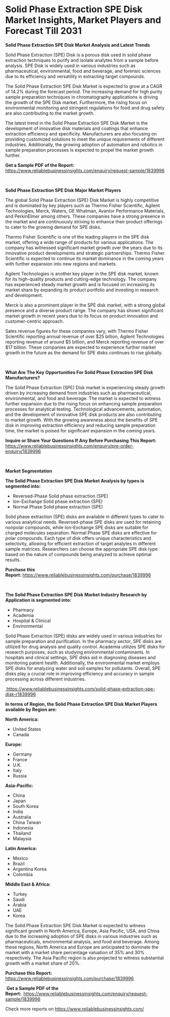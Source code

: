 <p><h1>Solid Phase Extraction SPE Disk Market Insights, Market Players and Forecast Till 2031</h1></p><p><strong>Solid Phase Extraction SPE Disk Market Analysis and Latest Trends</strong></p>
<p><p>Solid Phase Extraction (SPE) Disk is a porous disk used in solid phase extraction techniques to purify and isolate analytes from a sample before analysis. SPE Disk is widely used in various industries such as pharmaceutical, environmental, food and beverage, and forensic sciences due to its efficiency and versatility in extracting target compounds.</p><p>The Solid Phase Extraction SPE Disk Market is expected to grow at a CAGR of 14.2% during the forecast period. The increasing demand for high purity sample preparation techniques in chromatography applications is driving the growth of the SPE Disk market. Furthermore, the rising focus on environmental monitoring and stringent regulations for food and drug safety are also contributing to the market growth.</p><p>The latest trend in the Solid Phase Extraction SPE Disk Market is the development of innovative disk materials and coatings that enhance extraction efficiency and specificity. Manufacturers are also focusing on providing customized solutions to meet the unique requirements of different industries. Additionally, the growing adoption of automation and robotics in sample preparation processes is expected to propel the market growth further.</p></p>
<p><strong>Get a Sample PDF of the Report:&nbsp;</strong> <a href="https://www.reliablebusinessinsights.com/enquiry/request-sample/1839996">https://www.reliablebusinessinsights.com/enquiry/request-sample/1839996</a></p>
<p>&nbsp;</p>
<p><strong>Solid Phase Extraction SPE Disk Major Market Players</strong></p>
<p><p>The global Solid Phase Extraction (SPE) Disk Market is highly competitive and is dominated by key players such as Thermo Fisher Scientific, Agilent Technologies, Merck, Waters, GE Whatman, Avantor Performance Materials, and PerkinElmer among others. These companies have a strong presence in the market and are continuously striving to enhance their product offerings to cater to the growing demand for SPE disks.</p><p>Thermo Fisher Scientific is one of the leading players in the SPE disk market, offering a wide range of products for various applications. The company has witnessed significant market growth over the years due to its innovative product developments and strategic partnerships. Thermo Fisher Scientific is expected to continue its market dominance in the coming years with further expansion into new regions and markets.</p><p>Agilent Technologies is another key player in the SPE disk market, known for its high-quality products and cutting-edge technology. The company has experienced steady market growth and is focused on increasing its market share by expanding its product portfolio and investing in research and development.</p><p>Merck is also a prominent player in the SPE disk market, with a strong global presence and a diverse product range. The company has shown significant market growth in recent years due to its focus on product innovation and customer-centric approach.</p><p>Sales revenue figures for these companies vary, with Thermo Fisher Scientific reporting annual revenue of over $25 billion, Agilent Technologies reporting revenue of around $5 billion, and Merck reporting revenue of over $17 billion. These companies are expected to experience further market growth in the future as the demand for SPE disks continues to rise globally.</p></p>
<p>&nbsp;</p>
<p><strong>What Are The Key Opportunities For Solid Phase Extraction SPE Disk Manufacturers?</strong></p>
<p><p>The Solid Phase Extraction (SPE) Disk market is experiencing steady growth driven by increasing demand from industries such as pharmaceutical, environmental, and food and beverage. The market is expected to witness further expansion due to the rising focus on enhancing sample preparation processes for analytical testing. Technological advancements, automation, and the development of innovative SPE disk products are also contributing to market growth. With the growing awareness about the benefits of SPE disk in improving extraction efficiency and reducing sample preparation time, the market is poised for significant expansion in the coming years.</p></p>
<p><strong>Inquire or Share Your Questions If Any Before Purchasing This Report:</strong> <a href="https://www.reliablebusinessinsights.com/enquiry/pre-order-enquiry/1839996">https://www.reliablebusinessinsights.com/enquiry/pre-order-enquiry/1839996</a></p>
<p>&nbsp;</p>
<p><strong>Market Segmentation</strong></p>
<p><strong>The Solid Phase Extraction SPE Disk Market Analysis by types is segmented into:</strong></p>
<p><ul><li>Reversed-Phase Solid phase extraction (SPE)</li><li>Ion-Exchange Solid phase extraction (SPE)</li><li>Normal Phase Solid phase extraction (SPE)</li></ul></p>
<p><p>Solid phase extraction (SPE) disks are available in different types to cater to various analytical needs. Reversed-phase SPE disks are used for retaining nonpolar compounds, while Ion-Exchange SPE disks are suitable for charged molecules separation. Normal Phase SPE disks are effective for polar compounds. Each type of disk offers unique characteristics and selectivity, allowing for efficient extraction of target analytes in different sample matrices. Researchers can choose the appropriate SPE disk type based on the nature of compounds being analyzed to achieve optimal results.</p></p>
<p><strong>Purchase this Report:&nbsp;</strong><a href="https://www.reliablebusinessinsights.com/purchase/1839996">https://www.reliablebusinessinsights.com/purchase/1839996</a></p>
<p>&nbsp;</p>
<p><strong>The Solid Phase Extraction SPE Disk Market Industry Research by Application is segmented into:</strong></p>
<p><ul><li>Pharmacy</li><li>Academia</li><li>Hospital & Clinical</li><li>Environmental</li></ul></p>
<p><p>Solid Phase Extraction (SPE) disks are widely used in various industries for sample preparation and purification. In the pharmacy sector, SPE disks are utilized for drug analysis and quality control. Academia utilizes SPE disks for research purposes, such as studying environmental contaminants. In hospitals and clinical settings, SPE disks aid in diagnosing diseases and monitoring patient health. Additionally, the environmental market employs SPE disks for analyzing water and soil samples for pollutants. Overall, SPE disks play a crucial role in improving efficiency and accuracy in sample processing across different industries.</p></p>
<p><a href="https://www.reliablebusinessinsights.com/solid-phase-extraction-spe-disk-r1839996">&nbsp;https://www.reliablebusinessinsights.com/solid-phase-extraction-spe-disk-r1839996</a></p>
<p><strong>In terms of Region, the Solid Phase Extraction SPE Disk Market Players available by Region are:</strong></p>
<p>
    <p> <strong> North America: </strong>
        <ul>
            <li>United States</li>
            <li>Canada</li>
        </ul>
        </p> 
    <p> <strong> Europe: </strong>
        <ul>
            <li>Germany</li>
            <li>France</li>
            <li>U.K.</li>
            <li>Italy</li>
            <li>Russia</li>
        </ul>
        </p> 
    <p> <strong> Asia-Pacific: </strong>
        <ul>
            <li>China</li>
            <li>Japan</li>
            <li>South Korea</li>
            <li>India</li>
            <li>Australia</li>
            <li>China Taiwan</li>
            <li>Indonesia</li>
            <li>Thailand</li>
            <li>Malaysia</li>
        </ul>
        </p> 
    <p> <strong> Latin America: </strong>
        <ul>
            <li>Mexico</li>
            <li>Brazil</li>
            <li>Argentina Korea</li>
            <li>Colombia</li>
        </ul>
        </p> 
    <p> <strong> Middle East & Africa: </strong>
        <ul>
            <li>Turkey</li>
            <li>Saudi</li>
            <li>Arabia</li>
            <li>UAE</li>
            <li>Korea</li>
        </ul>
    </p>
    </p>
<p><p>The Solid Phase Extraction SPE Disk Market is expected to witness significant growth in North America, Europe, Asia Pacific, USA, and China due to the increasing adoption of SPE disks in various industries such as pharmaceuticals, environmental analysis, and food and beverage. Among these regions, North America and Europe are anticipated to dominate the market with a market share percentage valuation of 35% and 30% respectively. The Asia Pacific region is also projected to witness substantial growth with a market share of 20%.</p></p>
<p><strong>Purchase this Report: </strong><a href="https://www.reliablebusinessinsights.com/purchase/1839996">https://www.reliablebusinessinsights.com/purchase/1839996</a></p>
<p>&nbsp;<strong>Get a Sample PDF of the Report:&nbsp;&nbsp;</strong><a href="https://www.reliablebusinessinsights.com/enquiry/request-sample/1839996">https://www.reliablebusinessinsights.com/enquiry/request-sample/1839996</a></p>
<p><strong></strong></p>
<p>Check more reports on <a href="https://www.reliablebusinessinsights.com/">https://www.reliablebusinessinsights.com/</a></p>